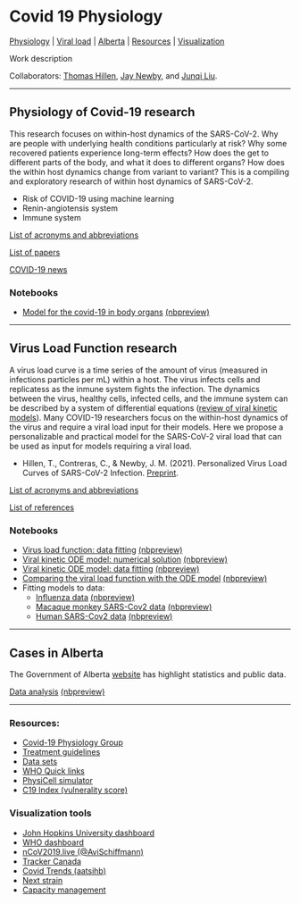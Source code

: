 # Covid 19 Physiology

[Physiology](#physiology-of-covid-19-research) |
[Viral load](#virus-load-function-research) |
[Alberta](#cases-in-alberta) |
[Resources](#resources) |
[Visualization](#visualization-tools)

Work description

Collaborators: [Thomas Hillen](http://www.math.ualberta.ca/~thillen/), [Jay Newby](https://newby-jay.github.io/), and [Junqi Liu](https://github.com/Junqi12138).

---

## Physiology of Covid-19 research

This research focuses on within-host dynamics of the SARS-CoV-2. Why are people with underlying health conditions particularly at risk? Why some recovered patients experience long-term effects? How does the get to different parts of the body, and what it does to different organs? How does the within host dynamics change from variant to variant? This is a compiling and exploratory research of within host dynamics of SARS-CoV-2.

- Risk of COVID-19 using machine learning
- Renin-angiotensis system
- Immune system

[List of acronyms and abbreviations](./references/acronyms.md)

[List of papers](./references/covid-19_papers.md)

[COVID-19 news](./references/news.md)

### Notebooks

- [Model for the covid-19 in body organs](./julia/08%20SARS-Cov2%20Physiology%20model.ipynb) [(nbpreview)](https://nbviewer.jupyter.org/github/ccontrer/20-08Covid19Physiology/blob/master/julia/08%20SARS-Cov2%20Physiology%20model.html)

--- 

## Virus Load Function research

A virus load curve is a time series of the amount of virus (measured in infections particles per mL) within a host.  The virus infects cells and replicatess as the inmune system fights the infection. The dynamics between the virus, healthy cells, infected cells, and the immune system can be described by a system of differential equations ([review of viral kinetic models](https://link.springer.com/article/10.1007%2Fs10928-014-9363-3)). Many COVID-19 researchers focus on the within-host dynamics of the virus and require a viral load input for their models. Here we propose a personalizable and practical model for the SARS-CoV-2 viral load that can be used as input for models requiring a viral load.

- Hillen, T., Contreras, C., & Newby, J. M. (2021). Personalized Virus Load Curves of SARS-CoV-2 Infection. [Preprint](https://www.medrxiv.org/content/10.1101/2021.01.21.21250268v1).

[List of acronyms and abbreviations](./references/acronyms.md)

[List of references](./references/virus_load.md)

### Notebooks

- [Virus load function: data fitting](./julia/02%20Fitting%20the%20virus%20load%20function.ipynb) [(nbpreview)](https://nbviewer.jupyter.org/github/ccontrer/20-08Covid19Physiology/blob/master/julia/02%20Fitting%20the%20virus%20load%20function.ipynb)
- [Viral kinetic ODE model: numerical solution](./julia/01%20Solving%20the%20virus%20target%20model.ipynb) [(nbpreview)](https://nbviewer.jupyter.org/github/ccontrer/20-08Covid19Physiology/blob/master/julia/01%20Solving%20the%20virus%20target%20model.ipynb)
- [Viral kinetic ODE model: data fitting](./julia/03%20Fitting%20the%20virus%20target%20model.ipynb) [(nbpreview)](https://nbviewer.jupyter.org/github/ccontrer/20-08Covid19Physiology/blob/master/julia/03%20Fitting%20the%20virus%20target%20model.ipynb)
- [Comparing the viral load function with the ODE model](./julia/04%20Comparing%20the%20virus%20load%20function%20with%20the%20virus-target%20model.ipynb) [(nbpreview)](https://nbviewer.jupyter.org/github/ccontrer/20-08Covid19Physiology/blob/master/julia/04%20Comparing%20the%20virus%20load%20function%20with%20the%20virus-target%20model.ipynb)
- Fitting models to data:
  - [Influenza data](./julia/05%20Fitting%20models%20to%20influenza%20data.ipynb) [(nbpreview)](https://nbviewer.jupyter.org/github/ccontrer/20-08Covid19Physiology/blob/master/julia/05%20Fitting%20models%20to%20influenza%20data.ipynb)
  - [Macaque monkey SARS-Cov2 data](./julia/06%20Fitting%20models%20to%20macaque%20monkey%20SARS-Cov2%20data.ipynb) [(nbpreview)](https://nbviewer.jupyter.org/github/ccontrer/20-08Covid19Physiology/blob/master/julia/06%20Fitting%20models%20to%20macaque%20monkey%20SARS-Cov2%20data.ipynb)
  - [Human SARS-Cov2 data](./julia/07%20Fitting%20models%20to%20human%20SARS-Cov2%20data.ipynb) [(nbpreview)](https://nbviewer.jupyter.org/github/ccontrer/20-08Covid19Physiology/blob/master/julia/06%20Fitting%20models%20to%20macaque%20monkey%20SARS-Cov2%20data.ipynb)

---

## Cases in Alberta

The Government of Alberta [website](https://www.alberta.ca/stats/covid-19-alberta-statistics.htm) has highlight statistics and public data.

[Data analysis](./python/03%20COVID-19%20Alberta.ipynb) [(nbpreview)](https://nbviewer.jupyter.org/github/ccontrer/20-08Covid19Physiology/blob/master/python/03%20COVID-19%20Alberta.ipynb)

---

### Resources:

- [Covid-19 Physiology Group](https://sites.google.com/ualberta.ca/cov-pg/home) 
- [Treatment guidelines](https://www.idsociety.org/practice-guideline/covid-19-guideline-treatment-and-management/)
- [Data sets](references/datasets.md)
- [WHO Quick links](https://www.who.int/emergencies/diseases/novel-coronavirus-2019)
- [PhysiCell simulator](http://physicell.org/)
- [C19 Index (vulnerality score)](https://closedloop.ai/c19index/)

### Visualization tools

- [John Hopkins University dashboard](https://gisanddata.maps.arcgis.com/apps/opsdashboard/index.html#/bda7594740fd40299423467b48e9ecf6)
- [WHO dashboard](https://covid19.who.int/table)
- [nCoV2019.live (@AviSchiffmann)](https://ncov2019.live/)
- [Tracker Canada](https://covid19tracker.ca/)
- [Covid Trends (aatsihb)](https://aatishb.com/covidtrends/)
- [Next strain](https://nextstrain.org/groups/neherlab/ncov/S.N501?c=gt-S_501,69&p=grid&r=country)
- [Capacity management](https://covid-hospital-operations.com/about#aboutus)